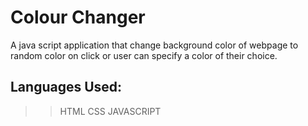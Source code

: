 # Colour Changer
A java script application that change background color of webpage to random color on click or user can specify a color of their choice.  

## Languages Used:  
>>HTML
>>CSS
>>JAVASCRIPT